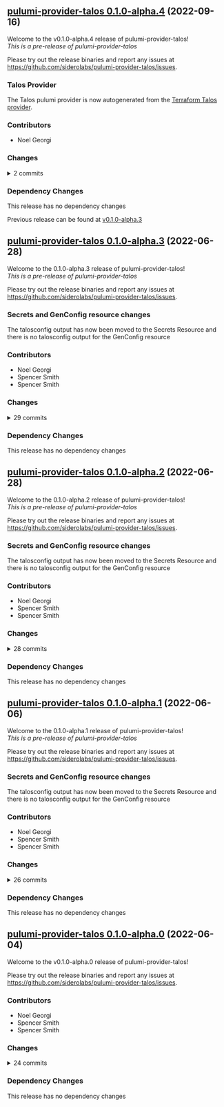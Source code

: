 ## [pulumi-provider-talos 0.1.0-alpha.4](https://github.com/siderolabs/pulumi-provider-talos/releases/tag/v0.1.0-alpha.4) (2022-09-16)

Welcome to the v0.1.0-alpha.4 release of pulumi-provider-talos!  
*This is a pre-release of pulumi-provider-talos*



Please try out the release binaries and report any issues at
https://github.com/siderolabs/pulumi-provider-talos/issues.

### Talos Provider

The Talos pulumi provider is now autogenerated from the [Terraform Talos provider](github.com/siderolabs/terraform-provider-talos/).


### Contributors

* Noel Georgi

### Changes
<details><summary>2 commits</summary>
<p>

* [`67a6e55`](https://github.com/siderolabs/pulumi-provider-talos/commit/67a6e556a8f9a0f52c98c6b010b91f90a0f80d8f) feat: move to tf bridge
* [`8ffa489`](https://github.com/siderolabs/pulumi-provider-talos/commit/8ffa4898661a089dce56eb28af58488ea6e21aff) chore: use version data from talos sdk
</p>
</details>

### Dependency Changes

This release has no dependency changes

Previous release can be found at [v0.1.0-alpha.3](https://github.com/siderolabs/pulumi-provider-talos/releases/tag/v0.1.0-alpha.3)

## [pulumi-provider-talos 0.1.0-alpha.3](https://github.com/siderolabs/pulumi-provider-talos/releases/tag/v0.1.0-alpha.3) (2022-06-28)

Welcome to the 0.1.0-alpha.3 release of pulumi-provider-talos!  
*This is a pre-release of pulumi-provider-talos*



Please try out the release binaries and report any issues at
https://github.com/siderolabs/pulumi-provider-talos/issues.

### Secrets and GenConfig resource changes

The talosconfig output has now been moved to the Secrets Resource and there is no talosconfig output for the GenConfig resource


### Contributors

* Noel Georgi
* Spencer Smith
* Spencer Smith

### Changes
<details><summary>29 commits</summary>
<p>

* [`f0c0009`](https://github.com/siderolabs/pulumi-provider-talos/commit/f0c0009eec2f90e4e7e2e3a77076fd95af644754) release(v0.1.0-alpha.2): prepare release
* [`28004e1`](https://github.com/siderolabs/pulumi-provider-talos/commit/28004e1814eeae39c55d5bab54476c434d3120d9) chore: bump machinery to v1.1.0
* [`8b9d250`](https://github.com/siderolabs/pulumi-provider-talos/commit/8b9d2507e9f33c1f6244e67893dfc5649186a717) release(v0.1.0-alpha.1): prepare release
* [`572775a`](https://github.com/siderolabs/pulumi-provider-talos/commit/572775a1b3116a16cc21cf31e5ed160196b4a4a1) feat: move talosconfig to secrets resource
* [`a42cd3c`](https://github.com/siderolabs/pulumi-provider-talos/commit/a42cd3c5e855978f4b0eee805cc2710a71343241) release(v0.1.0-alpha.0): prepare release
* [`2073e17`](https://github.com/siderolabs/pulumi-provider-talos/commit/2073e17399a756a69d32a7602d5ca1ba022f5e13) feat: build multiple architectures
* [`811dfa6`](https://github.com/siderolabs/pulumi-provider-talos/commit/811dfa6d2d3a9460da9f2a77dd07b3e8c97202ca) feat: add further CI functionality
* [`bfc411f`](https://github.com/siderolabs/pulumi-provider-talos/commit/bfc411f8abe0ad80d13c2f418fa0c632071a531a) feat: add CI testing
* [`03f43ea`](https://github.com/siderolabs/pulumi-provider-talos/commit/03f43ea60bc54847e21e9c2518b6fb6cea4d4d0d) fix: update all frezbo refs to siderolabs
* [`e11dd36`](https://github.com/siderolabs/pulumi-provider-talos/commit/e11dd361ccdffcee14b327c44fa62020a24f30f6) chore: support applying config
* [`6e068b0`](https://github.com/siderolabs/pulumi-provider-talos/commit/6e068b030b37814c3d96bccb1e35d1f487c06c06) Merge pull request  [#1](https://github.com/siderolabs/pulumi-provider-talos/pull/1) from rsmitty/main
* [`bdd1e8d`](https://github.com/siderolabs/pulumi-provider-talos/commit/bdd1e8dd95e136ce011acfcb897faf331760db28) fix: ensure additional sans are processed correctly
* [`ee48675`](https://github.com/siderolabs/pulumi-provider-talos/commit/ee4867569269e4376aefd6cf227e7ff8a34dae90) chore: bump talos to v1.0.0-beta.2
* [`d9ceba5`](https://github.com/siderolabs/pulumi-provider-talos/commit/d9ceba523c250e72cc6e472af69bb7773cf9b191) chore: update example
* [`08fd1fd`](https://github.com/siderolabs/pulumi-provider-talos/commit/08fd1fd91e659e8321199d527ae064ff3a0df831) chore: update to go 1.18
* [`09edb09`](https://github.com/siderolabs/pulumi-provider-talos/commit/09edb09055a7bad12b86f4f1624dede410aba064) chore: mark outputs as secrets
* [`cf613aa`](https://github.com/siderolabs/pulumi-provider-talos/commit/cf613aaaabdd2017aba892ed0c84eecf19ccfab3) chore: use talos/machinery from latest
* [`6642479`](https://github.com/siderolabs/pulumi-provider-talos/commit/6642479878e313e89ced2725b2c0343ce78af6dc) feat: add GetKubeConfig resource
* [`09771e3`](https://github.com/siderolabs/pulumi-provider-talos/commit/09771e3d4c0f974462b39ce65b0a0ee0cdea2c56) fix: bootstrap timeout handling
* [`836f66b`](https://github.com/siderolabs/pulumi-provider-talos/commit/836f66bd6510b0819e7b23ebf1c6d65452f8b6e8) fix: bootstrap timeout
* [`941d8f5`](https://github.com/siderolabs/pulumi-provider-talos/commit/941d8f533d88b3a513885b9c87623ca50a33736c) feat: improve patch UX
* [`141d690`](https://github.com/siderolabs/pulumi-provider-talos/commit/141d690bdea26efc3524c1a6a41b1daea4584af5) fix: casting from pulumi map to int
* [`38a41ab`](https://github.com/siderolabs/pulumi-provider-talos/commit/38a41aba8500be93cf19362d0a0d1f323545ebcf) fix: bootstrap provider
* [`eda59ca`](https://github.com/siderolabs/pulumi-provider-talos/commit/eda59cae9770f12c544c0c11f2422a6346b1208f) chore: use fork to fix grpc error
* [`2f44d32`](https://github.com/siderolabs/pulumi-provider-talos/commit/2f44d3277f2563d42f12f2d4df5ed92afe6339be) feat: add NodeBootstrap resource
* [`1e37daf`](https://github.com/siderolabs/pulumi-provider-talos/commit/1e37daf3e01bfc630853a6e0ca2246e1d4d0140b) feat: add ClusterConfig and ClusterSecrets resources
* [`8300bfa`](https://github.com/siderolabs/pulumi-provider-talos/commit/8300bfa1ea9a42e2bd9748a4ccf8d36d7af7ec54) feat: secretsBundle Create() works
* [`67b66fe`](https://github.com/siderolabs/pulumi-provider-talos/commit/67b66fec94a93bd507d06aa4d8dc1f4452c1376b) chore: first pass
* [`ecf31c0`](https://github.com/siderolabs/pulumi-provider-talos/commit/ecf31c085e9e912837e66940f80f30b23b2a0339) Initial commit
</p>
</details>

### Dependency Changes

This release has no dependency changes

## [pulumi-provider-talos 0.1.0-alpha.2](https://github.com/siderolabs/pulumi-provider-talos/releases/tag/v0.1.0-alpha.2) (2022-06-28)

Welcome to the 0.1.0-alpha.2 release of pulumi-provider-talos!  
*This is a pre-release of pulumi-provider-talos*



Please try out the release binaries and report any issues at
https://github.com/siderolabs/pulumi-provider-talos/issues.

### Secrets and GenConfig resource changes

The talosconfig output has now been moved to the Secrets Resource and there is no talosconfig output for the GenConfig resource


### Contributors

* Noel Georgi
* Spencer Smith
* Spencer Smith

### Changes
<details><summary>28 commits</summary>
<p>

* [`28004e1`](https://github.com/siderolabs/pulumi-provider-talos/commit/28004e1814eeae39c55d5bab54476c434d3120d9) chore: bump machinery to v1.1.0
* [`8b9d250`](https://github.com/siderolabs/pulumi-provider-talos/commit/8b9d2507e9f33c1f6244e67893dfc5649186a717) release(v0.1.0-alpha.1): prepare release
* [`572775a`](https://github.com/siderolabs/pulumi-provider-talos/commit/572775a1b3116a16cc21cf31e5ed160196b4a4a1) feat: move talosconfig to secrets resource
* [`a42cd3c`](https://github.com/siderolabs/pulumi-provider-talos/commit/a42cd3c5e855978f4b0eee805cc2710a71343241) release(v0.1.0-alpha.0): prepare release
* [`2073e17`](https://github.com/siderolabs/pulumi-provider-talos/commit/2073e17399a756a69d32a7602d5ca1ba022f5e13) feat: build multiple architectures
* [`811dfa6`](https://github.com/siderolabs/pulumi-provider-talos/commit/811dfa6d2d3a9460da9f2a77dd07b3e8c97202ca) feat: add further CI functionality
* [`bfc411f`](https://github.com/siderolabs/pulumi-provider-talos/commit/bfc411f8abe0ad80d13c2f418fa0c632071a531a) feat: add CI testing
* [`03f43ea`](https://github.com/siderolabs/pulumi-provider-talos/commit/03f43ea60bc54847e21e9c2518b6fb6cea4d4d0d) fix: update all frezbo refs to siderolabs
* [`e11dd36`](https://github.com/siderolabs/pulumi-provider-talos/commit/e11dd361ccdffcee14b327c44fa62020a24f30f6) chore: support applying config
* [`6e068b0`](https://github.com/siderolabs/pulumi-provider-talos/commit/6e068b030b37814c3d96bccb1e35d1f487c06c06) Merge pull request  [#1](https://github.com/siderolabs/pulumi-provider-talos/pull/1) from rsmitty/main
* [`bdd1e8d`](https://github.com/siderolabs/pulumi-provider-talos/commit/bdd1e8dd95e136ce011acfcb897faf331760db28) fix: ensure additional sans are processed correctly
* [`ee48675`](https://github.com/siderolabs/pulumi-provider-talos/commit/ee4867569269e4376aefd6cf227e7ff8a34dae90) chore: bump talos to v1.0.0-beta.2
* [`d9ceba5`](https://github.com/siderolabs/pulumi-provider-talos/commit/d9ceba523c250e72cc6e472af69bb7773cf9b191) chore: update example
* [`08fd1fd`](https://github.com/siderolabs/pulumi-provider-talos/commit/08fd1fd91e659e8321199d527ae064ff3a0df831) chore: update to go 1.18
* [`09edb09`](https://github.com/siderolabs/pulumi-provider-talos/commit/09edb09055a7bad12b86f4f1624dede410aba064) chore: mark outputs as secrets
* [`cf613aa`](https://github.com/siderolabs/pulumi-provider-talos/commit/cf613aaaabdd2017aba892ed0c84eecf19ccfab3) chore: use talos/machinery from latest
* [`6642479`](https://github.com/siderolabs/pulumi-provider-talos/commit/6642479878e313e89ced2725b2c0343ce78af6dc) feat: add GetKubeConfig resource
* [`09771e3`](https://github.com/siderolabs/pulumi-provider-talos/commit/09771e3d4c0f974462b39ce65b0a0ee0cdea2c56) fix: bootstrap timeout handling
* [`836f66b`](https://github.com/siderolabs/pulumi-provider-talos/commit/836f66bd6510b0819e7b23ebf1c6d65452f8b6e8) fix: bootstrap timeout
* [`941d8f5`](https://github.com/siderolabs/pulumi-provider-talos/commit/941d8f533d88b3a513885b9c87623ca50a33736c) feat: improve patch UX
* [`141d690`](https://github.com/siderolabs/pulumi-provider-talos/commit/141d690bdea26efc3524c1a6a41b1daea4584af5) fix: casting from pulumi map to int
* [`38a41ab`](https://github.com/siderolabs/pulumi-provider-talos/commit/38a41aba8500be93cf19362d0a0d1f323545ebcf) fix: bootstrap provider
* [`eda59ca`](https://github.com/siderolabs/pulumi-provider-talos/commit/eda59cae9770f12c544c0c11f2422a6346b1208f) chore: use fork to fix grpc error
* [`2f44d32`](https://github.com/siderolabs/pulumi-provider-talos/commit/2f44d3277f2563d42f12f2d4df5ed92afe6339be) feat: add NodeBootstrap resource
* [`1e37daf`](https://github.com/siderolabs/pulumi-provider-talos/commit/1e37daf3e01bfc630853a6e0ca2246e1d4d0140b) feat: add ClusterConfig and ClusterSecrets resources
* [`8300bfa`](https://github.com/siderolabs/pulumi-provider-talos/commit/8300bfa1ea9a42e2bd9748a4ccf8d36d7af7ec54) feat: secretsBundle Create() works
* [`67b66fe`](https://github.com/siderolabs/pulumi-provider-talos/commit/67b66fec94a93bd507d06aa4d8dc1f4452c1376b) chore: first pass
* [`ecf31c0`](https://github.com/siderolabs/pulumi-provider-talos/commit/ecf31c085e9e912837e66940f80f30b23b2a0339) Initial commit
</p>
</details>

### Dependency Changes

This release has no dependency changes

## [pulumi-provider-talos 0.1.0-alpha.1](https://github.com/siderolabs/pulumi-provider-talos/releases/tag/v0.1.0-alpha.1) (2022-06-06)

Welcome to the 0.1.0-alpha.1 release of pulumi-provider-talos!  
*This is a pre-release of pulumi-provider-talos*



Please try out the release binaries and report any issues at
https://github.com/siderolabs/pulumi-provider-talos/issues.

### Secrets and GenConfig resource changes

The talosconfig output has now been moved to the Secrets Resource and there is no talosconfig output for the GenConfig resource


### Contributors

* Noel Georgi
* Spencer Smith
* Spencer Smith

### Changes
<details><summary>26 commits</summary>
<p>

* [`572775a`](https://github.com/siderolabs/pulumi-provider-talos/commit/572775a1b3116a16cc21cf31e5ed160196b4a4a1) feat: move talosconfig to secrets resource
* [`a42cd3c`](https://github.com/siderolabs/pulumi-provider-talos/commit/a42cd3c5e855978f4b0eee805cc2710a71343241) release(v0.1.0-alpha.0): prepare release
* [`2073e17`](https://github.com/siderolabs/pulumi-provider-talos/commit/2073e17399a756a69d32a7602d5ca1ba022f5e13) feat: build multiple architectures
* [`811dfa6`](https://github.com/siderolabs/pulumi-provider-talos/commit/811dfa6d2d3a9460da9f2a77dd07b3e8c97202ca) feat: add further CI functionality
* [`bfc411f`](https://github.com/siderolabs/pulumi-provider-talos/commit/bfc411f8abe0ad80d13c2f418fa0c632071a531a) feat: add CI testing
* [`03f43ea`](https://github.com/siderolabs/pulumi-provider-talos/commit/03f43ea60bc54847e21e9c2518b6fb6cea4d4d0d) fix: update all frezbo refs to siderolabs
* [`e11dd36`](https://github.com/siderolabs/pulumi-provider-talos/commit/e11dd361ccdffcee14b327c44fa62020a24f30f6) chore: support applying config
* [`6e068b0`](https://github.com/siderolabs/pulumi-provider-talos/commit/6e068b030b37814c3d96bccb1e35d1f487c06c06) Merge pull request  [#1](https://github.com/siderolabs/pulumi-provider-talos/pull/1) from rsmitty/main
* [`bdd1e8d`](https://github.com/siderolabs/pulumi-provider-talos/commit/bdd1e8dd95e136ce011acfcb897faf331760db28) fix: ensure additional sans are processed correctly
* [`ee48675`](https://github.com/siderolabs/pulumi-provider-talos/commit/ee4867569269e4376aefd6cf227e7ff8a34dae90) chore: bump talos to v1.0.0-beta.2
* [`d9ceba5`](https://github.com/siderolabs/pulumi-provider-talos/commit/d9ceba523c250e72cc6e472af69bb7773cf9b191) chore: update example
* [`08fd1fd`](https://github.com/siderolabs/pulumi-provider-talos/commit/08fd1fd91e659e8321199d527ae064ff3a0df831) chore: update to go 1.18
* [`09edb09`](https://github.com/siderolabs/pulumi-provider-talos/commit/09edb09055a7bad12b86f4f1624dede410aba064) chore: mark outputs as secrets
* [`cf613aa`](https://github.com/siderolabs/pulumi-provider-talos/commit/cf613aaaabdd2017aba892ed0c84eecf19ccfab3) chore: use talos/machinery from latest
* [`6642479`](https://github.com/siderolabs/pulumi-provider-talos/commit/6642479878e313e89ced2725b2c0343ce78af6dc) feat: add GetKubeConfig resource
* [`09771e3`](https://github.com/siderolabs/pulumi-provider-talos/commit/09771e3d4c0f974462b39ce65b0a0ee0cdea2c56) fix: bootstrap timeout handling
* [`836f66b`](https://github.com/siderolabs/pulumi-provider-talos/commit/836f66bd6510b0819e7b23ebf1c6d65452f8b6e8) fix: bootstrap timeout
* [`941d8f5`](https://github.com/siderolabs/pulumi-provider-talos/commit/941d8f533d88b3a513885b9c87623ca50a33736c) feat: improve patch UX
* [`141d690`](https://github.com/siderolabs/pulumi-provider-talos/commit/141d690bdea26efc3524c1a6a41b1daea4584af5) fix: casting from pulumi map to int
* [`38a41ab`](https://github.com/siderolabs/pulumi-provider-talos/commit/38a41aba8500be93cf19362d0a0d1f323545ebcf) fix: bootstrap provider
* [`eda59ca`](https://github.com/siderolabs/pulumi-provider-talos/commit/eda59cae9770f12c544c0c11f2422a6346b1208f) chore: use fork to fix grpc error
* [`2f44d32`](https://github.com/siderolabs/pulumi-provider-talos/commit/2f44d3277f2563d42f12f2d4df5ed92afe6339be) feat: add NodeBootstrap resource
* [`1e37daf`](https://github.com/siderolabs/pulumi-provider-talos/commit/1e37daf3e01bfc630853a6e0ca2246e1d4d0140b) feat: add ClusterConfig and ClusterSecrets resources
* [`8300bfa`](https://github.com/siderolabs/pulumi-provider-talos/commit/8300bfa1ea9a42e2bd9748a4ccf8d36d7af7ec54) feat: secretsBundle Create() works
* [`67b66fe`](https://github.com/siderolabs/pulumi-provider-talos/commit/67b66fec94a93bd507d06aa4d8dc1f4452c1376b) chore: first pass
* [`ecf31c0`](https://github.com/siderolabs/pulumi-provider-talos/commit/ecf31c085e9e912837e66940f80f30b23b2a0339) Initial commit
</p>
</details>

### Dependency Changes

This release has no dependency changes

## [pulumi-provider-talos 0.1.0-alpha.0](https://github.com/siderolabs/pulumi-provider-talos/releases/tag/v0.1.0-alpha.0) (2022-06-04)

Welcome to the v0.1.0-alpha.0 release of pulumi-provider-talos!



Please try out the release binaries and report any issues at
https://github.com/siderolabs/pulumi-provider-talos/issues.

### Contributors

* Noel Georgi
* Spencer Smith
* Spencer Smith

### Changes
<details><summary>24 commits</summary>
<p>

* [`2073e17`](https://github.com/siderolabs/pulumi-provider-talos/commit/2073e17399a756a69d32a7602d5ca1ba022f5e13) feat: build multiple architectures
* [`811dfa6`](https://github.com/siderolabs/pulumi-provider-talos/commit/811dfa6d2d3a9460da9f2a77dd07b3e8c97202ca) feat: add further CI functionality
* [`bfc411f`](https://github.com/siderolabs/pulumi-provider-talos/commit/bfc411f8abe0ad80d13c2f418fa0c632071a531a) feat: add CI testing
* [`03f43ea`](https://github.com/siderolabs/pulumi-provider-talos/commit/03f43ea60bc54847e21e9c2518b6fb6cea4d4d0d) fix: update all frezbo refs to siderolabs
* [`e11dd36`](https://github.com/siderolabs/pulumi-provider-talos/commit/e11dd361ccdffcee14b327c44fa62020a24f30f6) chore: support applying config
* [`6e068b0`](https://github.com/siderolabs/pulumi-provider-talos/commit/6e068b030b37814c3d96bccb1e35d1f487c06c06) Merge pull request  [#1](https://github.com/siderolabs/pulumi-provider-talos/pull/1) from rsmitty/main
* [`bdd1e8d`](https://github.com/siderolabs/pulumi-provider-talos/commit/bdd1e8dd95e136ce011acfcb897faf331760db28) fix: ensure additional sans are processed correctly
* [`ee48675`](https://github.com/siderolabs/pulumi-provider-talos/commit/ee4867569269e4376aefd6cf227e7ff8a34dae90) chore: bump talos to v1.0.0-beta.2
* [`d9ceba5`](https://github.com/siderolabs/pulumi-provider-talos/commit/d9ceba523c250e72cc6e472af69bb7773cf9b191) chore: update example
* [`08fd1fd`](https://github.com/siderolabs/pulumi-provider-talos/commit/08fd1fd91e659e8321199d527ae064ff3a0df831) chore: update to go 1.18
* [`09edb09`](https://github.com/siderolabs/pulumi-provider-talos/commit/09edb09055a7bad12b86f4f1624dede410aba064) chore: mark outputs as secrets
* [`cf613aa`](https://github.com/siderolabs/pulumi-provider-talos/commit/cf613aaaabdd2017aba892ed0c84eecf19ccfab3) chore: use talos/machinery from latest
* [`6642479`](https://github.com/siderolabs/pulumi-provider-talos/commit/6642479878e313e89ced2725b2c0343ce78af6dc) feat: add GetKubeConfig resource
* [`09771e3`](https://github.com/siderolabs/pulumi-provider-talos/commit/09771e3d4c0f974462b39ce65b0a0ee0cdea2c56) fix: bootstrap timeout handling
* [`836f66b`](https://github.com/siderolabs/pulumi-provider-talos/commit/836f66bd6510b0819e7b23ebf1c6d65452f8b6e8) fix: bootstrap timeout
* [`941d8f5`](https://github.com/siderolabs/pulumi-provider-talos/commit/941d8f533d88b3a513885b9c87623ca50a33736c) feat: improve patch UX
* [`141d690`](https://github.com/siderolabs/pulumi-provider-talos/commit/141d690bdea26efc3524c1a6a41b1daea4584af5) fix: casting from pulumi map to int
* [`38a41ab`](https://github.com/siderolabs/pulumi-provider-talos/commit/38a41aba8500be93cf19362d0a0d1f323545ebcf) fix: bootstrap provider
* [`eda59ca`](https://github.com/siderolabs/pulumi-provider-talos/commit/eda59cae9770f12c544c0c11f2422a6346b1208f) chore: use fork to fix grpc error
* [`2f44d32`](https://github.com/siderolabs/pulumi-provider-talos/commit/2f44d3277f2563d42f12f2d4df5ed92afe6339be) feat: add NodeBootstrap resource
* [`1e37daf`](https://github.com/siderolabs/pulumi-provider-talos/commit/1e37daf3e01bfc630853a6e0ca2246e1d4d0140b) feat: add ClusterConfig and ClusterSecrets resources
* [`8300bfa`](https://github.com/siderolabs/pulumi-provider-talos/commit/8300bfa1ea9a42e2bd9748a4ccf8d36d7af7ec54) feat: secretsBundle Create() works
* [`67b66fe`](https://github.com/siderolabs/pulumi-provider-talos/commit/67b66fec94a93bd507d06aa4d8dc1f4452c1376b) chore: first pass
* [`ecf31c0`](https://github.com/siderolabs/pulumi-provider-talos/commit/ecf31c085e9e912837e66940f80f30b23b2a0339) Initial commit
</p>
</details>

### Dependency Changes

This release has no dependency changes

